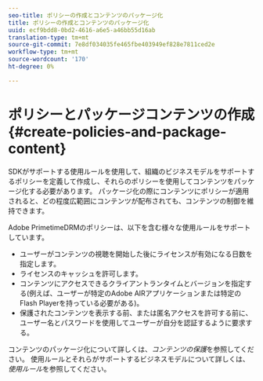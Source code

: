 ```yaml
---
seo-title: ポリシーの作成とコンテンツのパッケージ化
title: ポリシーの作成とコンテンツのパッケージ化
uuid: ecf9bdd8-0bd2-4616-a6e5-a46bb55d16ab
translation-type: tm+mt
source-git-commit: 7e8df034035fe465fbe403949ef828e7811ced2e
workflow-type: tm+mt
source-wordcount: '170'
ht-degree: 0%

---
```



# ポリシーとパッケージコンテンツの作成{#create-policies-and-package-content}

SDKがサポートする使用ルールを使用して、組織のビジネスモデルをサポートするポリシーを定義して作成し、それらのポリシーを使用してコンテンツをパッケージ化する必要があります。 パッケージ化の際にコンテンツにポリシーが適用されると、どの程度広範囲にコンテンツが配布されても、コンテンツの制御を維持できます。

Adobe PrimetimeDRMのポリシーは、以下を含む様々な使用ルールをサポートしています。

* ユーザーがコンテンツの視聴を開始した後にライセンスが有効になる日数を指定します。
* ライセンスのキャッシュを許可します。
* コンテンツにアクセスできるクライアントランタイムとバージョンを指定する(例えば、ユーザーが特定のAdobe AIRアプリケーションまたは特定のFlash Playerを持っている必要がある)。
* 保護されたコンテンツを表示する前、または匿名アクセスを許可する前に、ユーザー名とパスワードを使用してユーザーが自分を認証するように要求する。

コンテンツのパッケージ化について詳しくは、*コンテンツの保護*&#x200B;を参照してください。 使用ルールとそれらがサポートするビジネスモデルについて詳しくは、*使用ルール*&#x200B;を参照してください。
